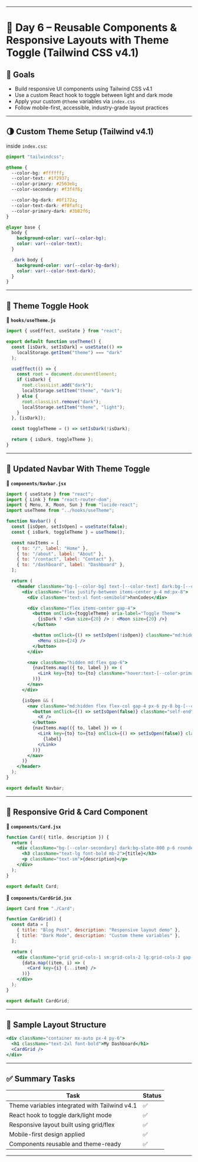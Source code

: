 
---

# 📅 Day 6 – Reusable Components & Responsive Layouts with Theme Toggle (Tailwind CSS v4.1)

## 🎯 Goals

* Build responsive UI components using Tailwind CSS v4.1
* Use a custom React hook to toggle between light and dark mode
* Apply your custom `@theme` variables via `index.css`
* Follow mobile-first, accessible, industry-grade layout practices

---

## 🌗 Custom Theme Setup (Tailwind v4.1)

inside `index.css`:

```css
@import "tailwindcss";

@theme {
  --color-bg: #ffffff;
  --color-text: #1f2937;
  --color-primary: #2563eb;
  --color-secondary: #f3f4f6;

  --color-bg-dark: #0f172a;
  --color-text-dark: #f8fafc;
  --color-primary-dark: #3b82f6;
}

@layer base {
  body {
    background-color: var(--color-bg);
    color: var(--color-text);
  }

  .dark body {
    background-color: var(--color-bg-dark);
    color: var(--color-text-dark);
  }
}
```

---

## 🧩 Theme Toggle Hook

**📁 `hooks/useTheme.js`**

```jsx
import { useEffect, useState } from "react";

export default function useTheme() {
  const [isDark, setIsDark] = useState(() =>
    localStorage.getItem("theme") === "dark"
  );

  useEffect(() => {
    const root = document.documentElement;
    if (isDark) {
      root.classList.add("dark");
      localStorage.setItem("theme", "dark");
    } else {
      root.classList.remove("dark");
      localStorage.setItem("theme", "light");
    }
  }, [isDark]);

  const toggleTheme = () => setIsDark(!isDark);

  return { isDark, toggleTheme };
}
```

---

## 🧭 Updated Navbar With Theme Toggle

**📁 `components/Navbar.jsx`**

```jsx
import { useState } from "react";
import { Link } from "react-router-dom";
import { Menu, X, Moon, Sun } from "lucide-react";
import useTheme from "../hooks/useTheme";

function Navbar() {
  const [isOpen, setIsOpen] = useState(false);
  const { isDark, toggleTheme } = useTheme();

  const navItems = [
    { to: "/", label: "Home" },
    { to: "/about", label: "About" },
    { to: "/contact", label: "Contact" },
    { to: "/dashboard", label: "Dashboard" },
  ];

  return (
    <header className="bg-[--color-bg] text-[--color-text] dark:bg-[--color-bg-dark] dark:text-[--color-text-dark] shadow">
      <div className="flex justify-between items-center p-4 md:px-8">
        <div className="text-xl font-semibold">hxnCodes</div>

        <div className="flex items-center gap-4">
          <button onClick={toggleTheme} aria-label="Toggle Theme">
            {isDark ? <Sun size={20} /> : <Moon size={20} />}
          </button>

          <button onClick={() => setIsOpen(!isOpen)} className="md:hidden">
            <Menu size={24} />
          </button>
        </div>

        <nav className="hidden md:flex gap-6">
          {navItems.map(({ to, label }) => (
            <Link key={to} to={to} className="hover:text-[--color-primary]">{label}</Link>
          ))}
        </nav>
      </div>

      {isOpen && (
        <nav className="md:hidden flex flex-col gap-4 px-6 py-8 bg-[--color-secondary] dark:bg-slate-900">
          <button onClick={() => setIsOpen(false)} className="self-end">
            <X />
          </button>
          {navItems.map(({ to, label }) => (
            <Link key={to} to={to} onClick={() => setIsOpen(false)} className="hover:text-[--color-primary]">
              {label}
            </Link>
          ))}
        </nav>
      )}
    </header>
  );
}

export default Navbar;
```

---

## 🧱 Responsive Grid & Card Component

**📁 `components/Card.jsx`**

```jsx
function Card({ title, description }) {
  return (
    <div className="bg-[--color-secondary] dark:bg-slate-800 p-6 rounded-xl shadow hover:shadow-lg transition-all">
      <h3 className="text-lg font-bold mb-2">{title}</h3>
      <p className="text-sm">{description}</p>
    </div>
  );
}

export default Card;
```

**📁 `components/CardGrid.jsx`**

```jsx
import Card from "./Card";

function CardGrid() {
  const data = [
    { title: "Blog Post", description: "Responsive layout demo" },
    { title: "Dark Mode", description: "Custom theme variables" },
  ];

  return (
    <div className="grid grid-cols-1 sm:grid-cols-2 lg:grid-cols-3 gap-6 mt-6">
      {data.map((item, i) => (
        <Card key={i} {...item} />
      ))}
    </div>
  );
}

export default CardGrid;
```

---

## 🧪 Sample Layout Structure

```jsx
<div className="container mx-auto px-4 py-6">
  <h1 className="text-2xl font-bold">My Dashboard</h1>
  <CardGrid />
</div>
```

---

## ✅ Summary Tasks

| Task                                          | Status |
| --------------------------------------------- | ------ |
| Theme variables integrated with Tailwind v4.1 | ✅      |
| React hook to toggle dark/light mode          | ✅      |
| Responsive layout built using grid/flex       | ✅      |
| Mobile-first design applied                   | ✅      |
| Components reusable and theme-ready           | ✅      |

---
